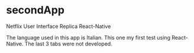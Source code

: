 # secondApp
Netflix User Interface Replica React-Native

The language used in this app is Italian. This one my first test using React-Native. The last 3 tabs were not developed.
